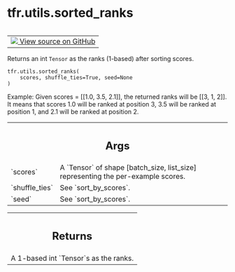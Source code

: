 <div itemscope itemtype="http://developers.google.com/ReferenceObject">
<meta itemprop="name" content="tfr.utils.sorted_ranks" />
<meta itemprop="path" content="Stable" />
</div>

# tfr.utils.sorted_ranks

<!-- Insert buttons and diff -->

<table class="tfo-notebook-buttons tfo-api" align="left">

<td>
  <a target="_blank" href="https://github.com/tensorflow/ranking/tree/master/tensorflow_ranking/python/utils.py">
    <img src="https://www.tensorflow.org/images/GitHub-Mark-32px.png" />
    View source on GitHub
  </a>
</td>
</table>

Returns an int `Tensor` as the ranks (1-based) after sorting scores.

<pre class="devsite-click-to-copy prettyprint lang-py tfo-signature-link">
<code>tfr.utils.sorted_ranks(
    scores, shuffle_ties=True, seed=None
)
</code></pre>

<!-- Placeholder for "Used in" -->

Example: Given scores = [[1.0, 3.5, 2.1]], the returned ranks will be [[3, 1,
2]]. It means that scores 1.0 will be ranked at position 3, 3.5 will be ranked
at position 1, and 2.1 will be ranked at position 2.

<!-- Tabular view -->

 <table class="properties responsive orange">
<tr><th colspan="2"><h2 class="add-link">Args</h2></th></tr>

<tr>
<td>
`scores`
</td>
<td>
A `Tensor` of shape [batch_size, list_size] representing the
per-example scores.
</td>
</tr><tr>
<td>
`shuffle_ties`
</td>
<td>
See `sort_by_scores`.
</td>
</tr><tr>
<td>
`seed`
</td>
<td>
See `sort_by_scores`.
</td>
</tr>
</table>

<!-- Tabular view -->

 <table class="properties responsive orange">
<tr><th colspan="2"><h2 class="add-link">Returns</h2></th></tr>
<tr class="alt">
<td colspan="3">
A 1-based int `Tensor`s as the ranks.
</td>
</tr>

</table>
